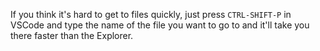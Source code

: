If you think it's hard to get to files quickly, just press `CTRL-SHIFT-P` in VSCode and type the name of the file you want to go to and it'll take you there faster than the Explorer.